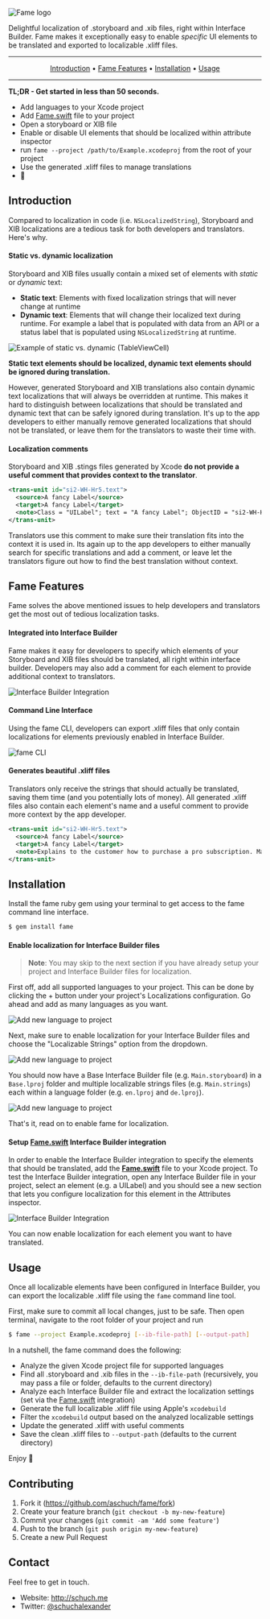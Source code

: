 ![Fame logo](docs/logo.png)

Delightful localization of .storyboard and .xib files, right within Interface Builder.
Fame makes it exceptionally easy to enable _specific_ UI elements to be translated and exported to localizable .xliff files.

-----

<p align="center">
  <a href="#introduction">Introduction</a> &bull;
  <a href="#fame-features">Fame Features</a> &bull;
  <a href="#installation">Installation</a> &bull;
  <a href="#usage">Usage</a>
</p>

-----

**TL;DR - Get started in less than 50 seconds.**

* Add languages to your Xcode project
* Add [Fame.swift](platform/Fame.swift) file to your project
* Open a storyboard or XIB file
* Enable or disable UI elements that should be localized within attribute inspector
* run `fame --project /path/to/Example.xcodeproj` from the root of your project
* Use the generated .xliff files to manage translations
* 🚀


## Introduction

Compared to localization in code (i.e. `NSLocalizedString`), Storyboard and XIB localizations are a tedious task for both developers and translators.
Here's why.

#### Static vs. dynamic localization

Storyboard and XIB files usually contain a mixed set of elements with *static* or *dynamic* text:
* **Static text**: Elements with fixed localization strings that will never change at runtime
* **Dynamic text**: Elements that will change their localized text during runtime. For example a label that is populated with data from an API or a status label that is populated using `NSLocalizedString` at runtime.

![Example of static vs. dynamic (TableViewCell)]()

**Static text elements should be localized, dynamic text elements should be ignored during translation.**

However, generated Storyboard and XIB translations also contain dynamic text localizations that will always be overridden at runtime. This makes it hard to distinguish between localizations that should be translated and dynamic text that can be safely ignored during translation.
It's up to the app developers to either manually remove generated localizations that should not be translated, or leave them for the translators to waste their time with.

#### Localization comments

Storyboard and XIB .stings files generated by Xcode **do not provide a useful comment that provides context to the translator**.

```xml
<trans-unit id="si2-WH-Hr5.text">
  <source>A fancy Label</source>
  <target>A fancy Label</target>
  <note>Class = "UILabel"; text = "A fancy Label"; ObjectID = "si2-WH-Hr5";</note> <-- This is not so helpful 🙄
</trans-unit>
```

Translators use this comment to make sure their translation fits into the context it is used in. Its again up to the app developers to either manually search for specific translations and add a comment, or leave let the translators figure out how to find the best translation without context.


## Fame Features

Fame solves the above mentioned issues to help developers and translators get the most out of tedious localization tasks.

#### Integrated into Interface Builder

Fame makes it easy for developers to specify which elements of your Storyboard and XIB files should be translated, all right within interface builder. Developers may also add a comment for each element to provide additional context to  translators.

![Interface Builder Integration](docs/ib_detail.png)

#### Command Line Interface

Using the fame CLI, developers can export .xliff files that only contain localizations for elements previously enabled in Interface Builder.

![fame CLI](docs/terminal.gif)

#### Generates beautiful .xliff files

Translators only receive the strings that should actually be translated, saving them time (and you potentially lots of money). All generated .xliff files also contain each element's name and a useful comment to provide more context by the app developer.

```xml
<trans-unit id="si2-WH-Hr5.text">
  <source>A fancy Label</source>
  <target>A fancy Label</target>
  <note>Explains to the customer how to purchase a pro subscription. Make it catchy.</note> <-- Ahh, much better 😍
</trans-unit>
```

## Installation

Install the fame ruby gem using your terminal to get access to the fame command line interface.

```bash
$ gem install fame
```

#### Enable localization for Interface Builder files

> **Note**: You may skip to the next section if you have already setup your project and Interface Builder files for localization.

First off, add all supported languages to your project. This can be done by clicking the + button under your project's Localizations configuration. Go ahead and add as many languages as you want.

![Add new language to project](docs/add_language.png)

Next, make sure to enable localization for your Interface Builder files and choose the "Localizable Strings" option from the dropdown.

![Add new language to project](docs/storyboard_setup.png)

You should now have a Base Interface Builder file (e.g. `Main.storyboard`) in a `Base.lproj` folder and multiple localizable strings files (e.g. `Main.strings`) each within a language folder (e.g. `en.lproj` and `de.lproj`).

![Add new language to project](docs/folder_structure.png)

That's it, read on to enable fame for localization.

#### Setup [Fame.swift](platform/Fame.swift) Interface Builder integration

In order to enable the Interface Builder integration to specify the elements that should be translated, add the **[Fame.swift](platform/Fame.swift)** file to your Xcode project. To test the Interface Builder integration, open any Interface Builder file in your project, select an element (e.g. a UILabel) and you should see a new section that lets you configure localization for this element in the Attributes inspector.

![Interface Builder Integration](docs/ib.png)

You can now enable localization for each element you want to have translated.

## Usage

Once all localizable elements have been configured in Interface Builder, you can export the localizable .xliff file using the `fame` command line tool.

First, make sure to commit all local changes, just to be safe. Then open terminal, navigate to the root folder of your project and run

```bash
$ fame --project Example.xcodeproj [--ib-file-path] [--output-path]
```

In a nutshell, the fame command does the following:

* Analyze the given Xcode project file for supported languages
* Find all .storyboard and .xib files in the `--ib-file-path` (recursively, you may pass a file or folder, defaults to the current directory)
* Analyze each Interface Builder file and extract the localization settings (set via the [Fame.swift](platform/Fame.swift) integration)
* Generate the full localizable .xliff file using Apple's `xcodebuild`
* Filter the `xcodebuild` output based on the analyzed localizable settings
* Update the generated .xliff with useful comments
* Save the clean .xliff files to `--output-path` (defaults to the current directory)

Enjoy 🍉

## Contributing

1. Fork it (https://github.com/aschuch/fame/fork)
2. Create your feature branch (`git checkout -b my-new-feature`)
3. Commit your changes (`git commit -am 'Add some feature'`)
4. Push to the branch (`git push origin my-new-feature`)
5. Create a new Pull Request

## Contact

Feel free to get in touch.

* Website: <http://schuch.me>
* Twitter: [@schuchalexander](http://twitter.com/schuchalexander)
